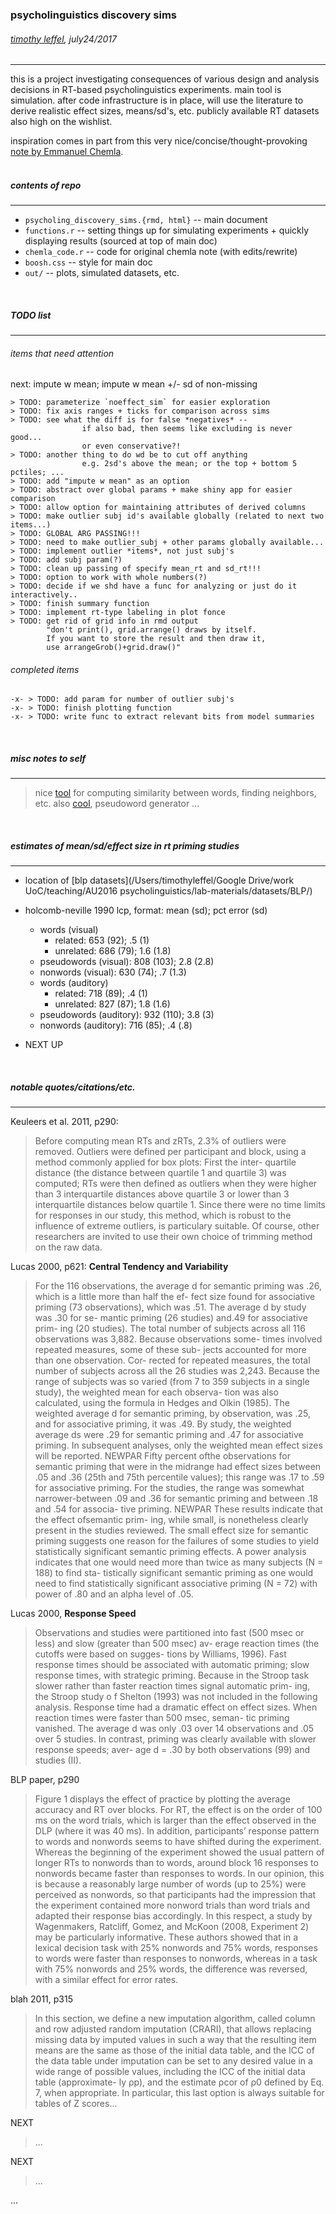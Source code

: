 ### psycholinguistics discovery sims
###### [timothy leffel](http://lefft.xyz), july24/2017
<hr>

this is a project investigating consequences of various design and analysis decisions in RT-based psycholinguistics experiments. main tool is simulation. after code infrastructure is in place, will use the literature to derive realistic effect sizes, means/sd's, etc. publicly available RT datasets also high on the wishlist. 


inspiration comes in part from this very nice/concise/thought-provoking [note by Emmanuel Chemla](http://www.emmanuel.chemla.free.fr/thresholds/OutliersCriterion.html). 
<br><br>


##### contents of repo
<hr>

- `psycholing_discovery_sims.{rmd, html}` -- main document 
- `functions.r` -- setting things up for simulating experiments + quickly displaying results (sourced at top of main doc)
- `chemla_code.r` -- code for original chemla note (with edits/rewrite)
- `boosh.css` -- style for main doc
- `out/` -- plots, simulated datasets, etc. 


<br>

##### TODO list
<hr>

###### items that need attention


next: impute w mean; impute w mean +/- sd of non-missing

	> TODO: parameterize `noeffect_sim` for easier exploration
	> TODO: fix axis ranges + ticks for comparison across sims
	> TODO: see what the diff is for false *negatives* -- 
					if also bad, then seems like excluding is never good...
					or even conservative?! 
	> TODO: another thing to do wd be to cut off anything 
					e.g. 2sd's above the mean; or the top + bottom 5 pctiles; ...
	> TODO: add "impute w mean" as an option
	> TODO: abstract over global params + make shiny app for easier comparison
	> TODO: allow option for maintaining attributes of derived columns
	> TODO: make outlier subj id's available globally (related to next two items...)
	> TODO: GLOBAL ARG PASSING!!!
	> TODO: need to make outlier_subj + other params globally available...
	> TODO: implement outlier *items*, not just subj's
	> TODO: add subj param(?)
	> TODO: clean up passing of specify mean_rt and sd_rt!!!
	> TODO: option to work with whole numbers(?)
	> TODO: decide if we shd have a func for analyzing or just do it interactively..
	> TODO: finish summary function
	> TODO: implement rt-type labeling in plot fonce
	> TODO: get rid of grid info in rmd output 
	        "don't print(), grid.arrange() draws by itself. 
	        If you want to store the result and then draw it, 
	        use arrangeGrob()+grid.draw()"


###### completed items

	-x- > TODO: add param for number of outlier subj's
	-x- > TODO: finish plotting function
	-x- > TODO: write func to extract relevant bits from model summaries

<br>

##### misc notes to self
<hr>

> nice [tool](http://meshugga.ugent.be/snaut-english/) for computing similarity between words, finding neighbors, etc. 
> also [cool](http://crr.ugent.be/programs-data/wuggy), pseudoword generator
> ...

<br>


##### estimates of mean/sd/effect size in rt priming studies
<hr>

- location of [blp datasets](/Users/timothyleffel/Google Drive/work UoC/teaching/AU2016 psycholinguistics/lab-materials/datasets/BLP/)

- holcomb-neville 1990 lcp, format: mean (sd); pct error (sd) 
	- words (visual)
		- related: 653 (92); .5 (1)
		- unrelated: 686 (79); 1.6 (1.8)
	- pseudowords (visual): 808 (103); 2.8 (2.8)
	- nonwords (visual): 630 (74); .7 (1.3)
	- words (auditory)
		- related: 718 (89); .4 (1)
		- unrelated: 827 (87); 1.8 (1.6)
	- pseudowords (auditory): 932 (110); 3.8 (3)
	- nonwords (auditory): 716 (85); .4 (.8)

- NEXT UP



<br>

##### notable quotes/citations/etc.
<hr>


Keuleers et al. 2011, p290:

> Before computing mean RTs and zRTs, 2.3% of outliers were removed. Outliers were defined per participant and block, using a method commonly applied for box plots: First the inter- quartile distance (the distance between quartile 1 and quartile 3) was computed; RTs were then defined as outliers when they were higher than 3 interquartile distances above quartile 3 or lower than 3 interquartile distances below quartile 1. Since there were no time limits for responses in our study, this method, which is robust to the influence of extreme outliers, is particulary suitable. Of course, other researchers are invited to use their own choice of trimming method on the raw data. 

Lucas 2000, p621: **Central Tendency and Variability**

> For the 116 observations, the average d for semantic priming was .26, which is a little more than half the ef- fect size found for associative priming (73 observations), which was .51. The average d by study was .30 for se- mantic priming (26 studies) and.49 for associative prim- ing (20 studies). The total number of subjects across all 116 observations was 3,882. Because observations some- times involved repeated measures, some of these sub- jects accounted for more than one observation. Cor- rected for repeated measures, the total number of subjects across all the 26 studies was 2,243. Because the range of subjects was so varied (from 7 to 359 subjects in a single study), the weighted mean for each observa- tion was also calculated, using the formula in Hedges and Olkin (1985). The weighted average d for semantic priming, by observation, was .25, and for associative priming, it was .49. By study, the weighted average ds were .29 for semantic priming and .47 for associative priming. In subsequent analyses, only the weighted mean effect sizes will be reported. NEWPAR Fifty percent ofthe observations for semantic priming that were in the midrange had effect sizes between .05 and .36 (25th and 75th percentile values); this range was .17 to .59 for associative priming. For the studies, the range was somewhat narrower-between .09 and .36 for semantic priming and between .18 and .54 for associa- tive priming. NEWPAR These results indicate that the effect ofsemantic prim- ing, while small, is nonetheless clearly present in the studies reviewed. The small effect size for semantic priming suggests one reason for the failures of some studies to yield statistically significant semantic priming effects. A power analysis indicates that one would need more than twice as many subjects (N = 188) to find sta- tistically significant semantic priming as one would need to find statistically significant associative priming (N = 72) with power of .80 and an alpha level of .05.


Lucas 2000, **Response Speed**

> Observations and studies were partitioned into fast (500 msec or less) and slow (greater than 500 msec) av- erage reaction times (the cutoffs were based on sugges- tions by Williams, 1996). Fast response times should be associated with automatic priming; slow response times, with strategic priming. Because in the Stroop task slower rather than faster reaction times signal automatic prim- ing, the Stroop study o f Shelton (1993) was not included in the following analysis.
Response time had a dramatic effect on effect sizes. When reaction times were faster than 500 msec, seman- tic priming vanished. The average d was only .03 over 14 observations and .05 over 5 studies. In contrast, priming was clearly available with slower response speeds; aver- age d = .30 by both observations (99) and studies (II).


BLP paper, p290

> Figure 1 displays the effect of practice by plotting the average accuracy and RT over blocks. For RT, the effect is on the order of 100 ms on the word trials, which is larger than the effect observed in the DLP (where it was 40 ms). In addition, participants’ response pattern to words and nonwords seems to have shifted during the experiment. Whereas the beginning of the experiment showed the usual pattern of longer RTs to nonwords than to words, around block 16 responses to nonwords became faster than responses to words. In our opinion, this is because a reasonably large number of words (up to 25%) were perceived as nonwords, so that participants had the impression that the experiment contained more nonword trials than word trials and adapted their response bias accordingly. In this respect, a study by Wagenmakers, Ratcliff, Gomez, and McKoon (2008, Experiment 2) may be particularly informative. These authors showed that in a lexical decision task with 25% nonwords and 75% words, responses to words were faster than responses to nonwords, whereas in a task with 75% nonwords and 25% words, the difference was reversed, with a similar effect for error rates.


blah 2011, p315

> In this section, we define a new imputation algorithm, called column and row adjusted random imputation (CRARI), that allows replacing missing data by imputed values in such a way that the resulting item means are the same as those of the initial data table, and the ICC of the data table under imputation can be set to any desired value in a wide range of possible values, including the ICC of the initial data table (approximate- ly ρp), and the estimate ρcor of ρ0 defined by Eq. 7, when appropriate. In particular, this last option is always suitable for tables of Z scores...


NEXT

> ...


NEXT

> ...



...

